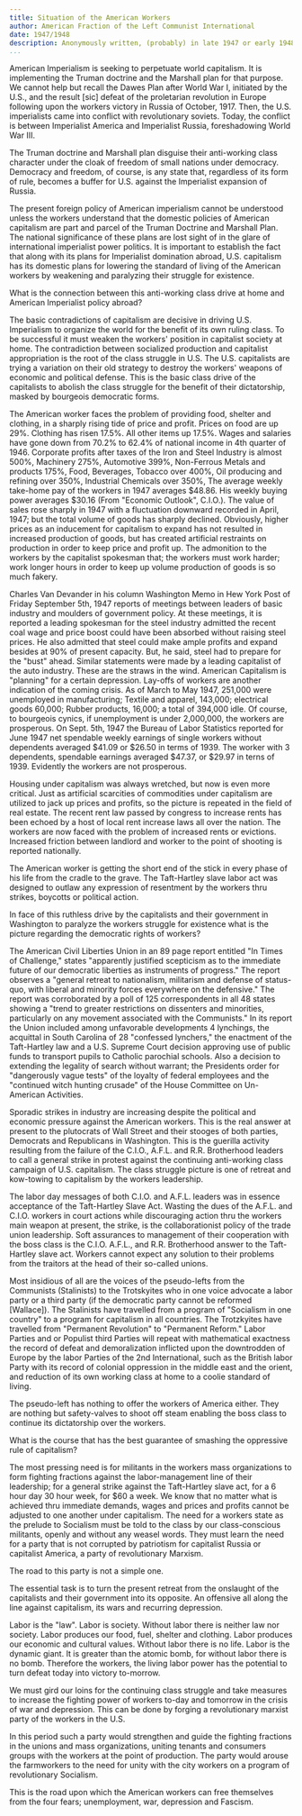 ```yaml
---
title: Situation of the American Workers
author: American Fraction of the Left Communist International
date: 1947/1948
description: Anonymously written, (probably) in late 1947 or early 1948, for the first issue of International Bulletin. Only a few formatting corrections have been made to this red texts version. From a scanned PDF of the same, available at <https://archive.org/details/InternationalBulletinNo1>
...
```


American Imperialism is seeking to perpetuate world capitalism. It is implementing the Truman doctrine and the Marshall plan for that purpose. We cannot help but recall the Dawes Plan after World War I, initiated by the U.S., and the result [sic] defeat of the proletarian revolution in Europe following upon the workers victory in Russia of October, 1917. Then, the U.S. imperialists came into conflict with revolutionary soviets. Today, the conflict is between Imperialist America and Imperialist Russia, foreshadowing World War III.

The Truman doctrine and Marshall plan disguise their anti-working class character under the cloak of freedom of small nations under democracy. Democracy and freedom, of course, is any state that, regardless of its form of rule, becomes a buffer for U.S. against the Imperialist expansion of Russia.

The present foreign policy of American imperialism cannot be understood unless the workers understand that the domestic policies of American capitalism are part and parcel of the Truman Doctrine and Marshall Plan. The national significance of these plans are lost sight of in the glare of international imperialist power politics. It is important to establish the fact that along with its plans for Imperialist domination abroad, U.S. capitalism has its domestic plans for lowering the standard of living of the American workers by weakening and paralyzing their struggle for existence.

What is the connection between this anti-working class drive at home and American Imperialist policy abroad?

The basic contradictions of capitalism are decisive in driving U.S. Imperialism to organize the world for the benefit of its own ruling class. To be successful it must weaken the workers' position in capitalist society at home. The contradiction between socialized production and capitalist appropriation is the root of the class struggle in U.S. The U.S. capitalists are trying a variation on their old strategy to destroy the workers' weapons of economic and political defense. This is the basic class drive of the capitalists to abolish the class struggle for the benefit of their dictatorship, masked by bourgeois democratic forms.

The American worker faces the problem of providing food, shelter and clothing, in a sharply rising tide of price and profit. Prices on food are up 29%. Clothing has risen 17.5%. All other items up 17.5%. Wages and salaries have gone down from 70.2% to 62.4% of national income in 4th quarter of 1946. Corporate profits after taxes of the Iron and Steel Industry is almost 500%, Machinery 275%, Automotive 399%, Non-Ferrous Metals and products 175%, Food, Beverages, Tobacco over 400%, Oil producing and refining over 350%, Industrial Chemicals over 350%, The average weekly take-home pay of the workers in 1947 averages $48.86. His weekly buying power averages $30.16 (From "Economic Outlook", C.I.O.). The value of sales rose sharply in 1947 with a fluctuation downward recorded in April, 1947; but the total volume of goods has sharply declined. Obviously, higher prices as an inducement for capitalism to expand has not resulted in increased production of goods, but has created artificial restraints on production in order to keep price and profit up. The admonition to the workers by the capitalist spokesman that; the workers must work harder; work longer hours in order to keep up volume production of goods is so much fakery.

Charles Van Devander in his column Washington Memo in Hew York Post of Friday September 5th, 1947 reports of meetings between leaders of basic industry and moulders of government policy. At these meetings, it is reported a leading spokesman for the steel industry admitted the recent coal wage and price boost could have been absorbed without raising steel prices. He also admitted that steel could make ample profits and expand besides at 90% of present capacity. But, he said, steel had to prepare for the "bust" ahead. Similar statements were made by a leading capitalist of the auto industry. These are the straws in the wind. American Capitalism is "planning" for a certain depression. Lay-offs of workers are another indication of the coming crisis. As of March to May 1947, 251,000 were unemployed in manufacturing; Textile and apparel, 143,000; electrical goods 60,000; Rubber products, 16,000; a total of 394,000 idle. Of course, to bourgeois cynics, if unemployment is under 2,000,000, the workers are prosperous. On Sept. 5th, 1947 the Bureau of Labor Statistics reported for June 1947 net spendable weekly earnings of single workers without dependents averaged $41.09 or $26.50 in terms of 1939. The worker with 3 dependents, spendable earnings averaged $47.37, or $29.97 in terns of 1939. Evidently the workers are not prosperous.

Housing under capitalism was always wretched, but now is even more critical. Just as artificial scarcities of commodities under capitalism are utilized to jack up prices and profits, so the picture is repeated in the field of real estate. The recent rent law passed by congress to increase rents has been echoed by a host of local rent increase laws all over the nation. The workers are now faced with the problem of increased rents or evictions. Increased friction between landlord and worker to the point of shooting is reported nationally.

The American worker is getting the short end of the stick in every phase of his life from the cradle to the grave. The Taft-Hartley slave labor act was designed to outlaw any expression of resentment by the workers thru strikes, boycotts or political action.

In face of this ruthless drive by the capitalists and their government in Washington to paralyze the workers struggle for existence what is the picture regarding the democratic rights of workers?

The American Civil Liberties Union in an 89 page report entitled "In Times of Challenge," states "apparently justified scepticism as to the immediate future of our democratic liberties as instruments of progress." The report observes a "general retreat to nationalism, militarism and defense of status-quo, with liberal and minority forces everywhere on the defensive." The report was corroborated by a poll of 125 correspondents in all 48 states showing a "trend to greater restrictions on dissenters and minorities, particularly on any movement associated with the Communists." In its report the Union included among unfavorable developments 4 lynchings, the acquittal in South Carolina of 28 "confessed lynchers," the enactment of the Taft-Hartley law and a U.S. Supreme Court decision approving use of public funds to transport pupils to Catholic parochial schools. Also a decision to extending the legality of search without warrant; the Presidents order for "dangerously vague tests" of the loyalty of federal employees and the "continued witch hunting crusade" of the House Committee on Un-American Activities.

Sporadic strikes in industry are increasing despite the political and economic pressure against the American workers. This is the real answer at present to the plutocrats of Wall Street and their stooges of both parties, Democrats and Republicans in Washington. This is the guerilla activity resulting from the failure of the C.I.O., A.F.L. and R.R. Brotherhood leaders to call a general strike in protest against the continuing anti-working class campaign of U.S. capitalism. The class struggle picture is one of retreat and kow-towing to capitalism by the workers leadership.

The labor day messages of both C.I.O. and A.F.L. leaders was in essence acceptance of the Taft-Hartley Slave Act. Wasting the dues of the A.F.L. and C.I.O. workers in court actions while discouraging action thru the workers main weapon at present, the strike, is the collaborationist policy of the trade union leadership. Soft assurances to management of their cooperation with the boss class is the C.I.O. A.F.L., and R.R. Brotherhood answer to the Taft-Hartley slave act. Workers cannot expect any solution to their problems from the traitors at the head of their so-called unions.

Most insidious of all are the voices of the pseudo-lefts from the Communists (Stalinists) to the Trotskyites who in one voice advocate a labor party or a third party (if the democratic party cannot be reformed [Wallace]). The Stalinists have travelled from a program of "Socialism in one country" to a program for capitalism in all countries. The Trotzkyites have travelled from "Permanent Revolution" to "Permanent Reform." Labor Parties and or Populist third Parties will repeat with mathematical exactness the record of defeat and demoralization inflicted upon the downtrodden of Europe by the labor Parties of the 2nd International, such as the British labor Party with its record of colonial oppression in the middle east and the orient, and reduction of its own working class at home to a coolie standard of living.

The pseudo-left has nothing to offer the workers of America either. They are nothing but safety-valves to shoot off steam enabling the boss class to continue its dictatorship over the workers.

What is the course that has the best guarantee of smashing the oppressive rule of capitalism?

The most pressing need is for militants in the workers mass organizations to form fighting fractions against the labor-management line of their leadership; for a general strike against the Taft-Hartley slave act, for a 6 hour day 30 hour week, for $60 a week. We know that no matter what is achieved thru immediate demands, wages and prices and profits cannot be adjusted to one another under capitalism. The need for a workers state as the prelude to Socialism must be told to the class by our class-conscious militants, openly and without any weasel words. They must learn the need for a party that is not corrupted by patriotism for capitalist Russia or capitalist America, a party of revolutionary Marxism.

The road to this party is not a simple one.

The essential task is to turn the present retreat from the onslaught of the capitalists and their government into its opposite. An offensive all along the line against capitalism, its wars and recurring depression.

Labor is the "law". Labor is society. Without labor there is neither law nor society. Labor produces our food, fuel, shelter and clothing. Labor produces our economic and cultural values. Without labor there is no life. Labor is the dynamic giant. It is greater than the atomic bomb, for without labor there is no bomb. Therefore the workers, the living labor power has the potential to turn defeat today into victory to-morrow.

We must gird our loins for the continuing class struggle and take measures to increase the fighting power of workers to-day and tomorrow in the crisis of war and depression. This can be done by forging a revolutionary marxist party of the workers in the U.S.

In this period such a party would strengthen and guide the fighting fractions in the unions and mass organizations, uniting tenants and consumers groups with the workers at the point of production. The party would arouse the farmworkers to the need for unity with the city workers on a program of revolutionary Socialism.

This is the road upon which the American workers can free themselves from the four fears; unemployment, war, depression and Fascism.

